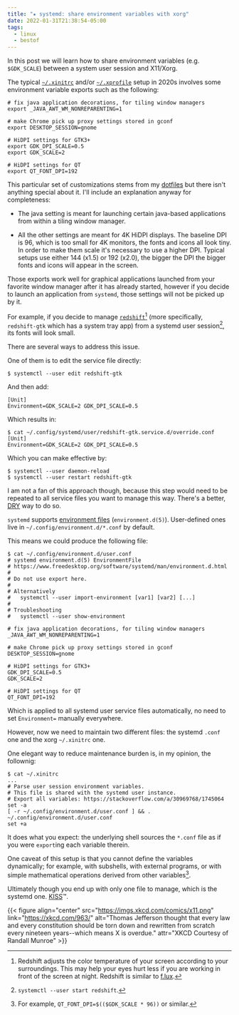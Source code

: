 ```yaml
---
title: "★ systemd: share environment variables with xorg"
date: 2022-01-31T21:38:54-05:00
tags:
  - linux
  - bestof
---
```


In this post we will learn how to share environment variables (e.g.
`$GDK_SCALE`) between a system user session and X11/Xorg.

<!--more-->

The typical [`~/.xinitrc`][xinitrc] and/or [`~/.xprofile`][xprofile] setup in
2020s involves some environment variable exports such as the following:

```shell
# fix java application decorations, for tiling window managers
export _JAVA_AWT_WM_NONREPARENTING=1

# make Chrome pick up proxy settings stored in gconf
export DESKTOP_SESSION=gnome

# HiDPI settings for GTK3+
export GDK_DPI_SCALE=0.5
export GDK_SCALE=2

# HiDPI settings for QT
export QT_FONT_DPI=192
```

This particular set of customizations stems from my [dotfiles][dotfiles] but
there isn't anything special about it. I'll include an explanation anyway for
completeness:

- The java setting is meant for launching certain java-based applications from
  within a tiling window manager.

- All the other settings are meant for 4K HiDPI displays. The baseline DPI is
  96, which is too small for 4K monitors, the fonts and icons all look tiny. In
  order to make them scale it's necessary to use a higher DPI. Typical setups
  use either 144 (x1.5) or 192 (x2.0), the bigger the DPI the bigger fonts and
  icons will appear in the screen.

Those exports work well for graphical applications launched from your favorite
window manager after it has already started, however if you decide to launch an
application from `systemd`, those settings will not be picked up by it.

For example, if you decide to manage [`redshift`][redshift][^1] (more
specifically, `redshift-gtk` which has a system tray app) from a systemd user
session[^2], its fonts will look small.

There are several ways to address this issue.

One of them is to edit the service file directly:

```shell
$ systemctl --user edit redshift-gtk
```

And then add:

```
[Unit]
Environment=GDK_SCALE=2 GDK_DPI_SCALE=0.5
```

Which results in:

```shell
$ cat ~/.config/systemd/user/redshift-gtk.service.d/override.conf
[Unit]
Environment=GDK_SCALE=2 GDK_DPI_SCALE=0.5
```

Which you can make effective by:

```shell
$ systemctl --user daemon-reload
$ systemctl --user restart redshift-gtk
```

I am not a fan of this approach though, because this step would need to be repeated
to all service files you want to manage this way. There's a better, [DRY][dry] way to
do so.

`systemd` supports [environment
files](https://www.freedesktop.org/software/systemd/man/environment.d.html)
(`environment.d(5)`). User-defined ones live in
`~/.config/environment.d/*.conf` by default.

This means we could produce the following file:

```shell
$ cat ~/.config/environment.d/user.conf
# systemd environment.d(5) EnvironmentFile
# https://www.freedesktop.org/software/systemd/man/environment.d.html
#
# Do not use export here.
#
# Alternatively
#   systemctl --user import-environment [var1] [var2] [...]
#
# Troubleshooting
#   systemctl --user show-environment

# fix java application decorations, for tiling window managers
_JAVA_AWT_WM_NONREPARENTING=1

# make Chrome pick up proxy settings stored in gconf
DESKTOP_SESSION=gnome

# HiDPI settings for GTK3+
GDK_DPI_SCALE=0.5
GDK_SCALE=2

# HiDPI settings for QT
QT_FONT_DPI=192
```

Which is applied to all systemd user service files automatically, no need to
set `Environment=` manually everywhere.

However, now we need to maintain two different files: the systemd `.conf` one
and the xorg `~/.xinitrc` one.

One elegant way to reduce maintenance burden is, in my opinion, the follownig:

```shell
$ cat ~/.xinitrc
...
# Parse user session environment variables.
# This file is shared with the systemd user instance.
# Export all variables: https://stackoverflow.com/a/30969768/1745064
set -a
[ -r ~/.config/environment.d/user.conf ] && . ~/.config/environment.d/user.conf
set +a
```

It does what you expect: the underlying shell sources the `*.conf` file as if
you were `export`ing each variable therein.

One caveat of this setup is that you cannot define the variables
dynamically; for example, with subshells, with external programs, or with
simple mathematical operations derived from other variables[^3].

Ultimately though you end up with only one file to manage, which is the systemd one.
[KISS][kiss]™.

{{< figure align="center" src="https://imgs.xkcd.com/comics/x11.png" link="https://xkcd.com/963/" alt="Thomas Jefferson thought that every law and every constitution should be torn down and rewritten from scratch every nineteen years--which means X is overdue." attr="XKCD Courtesy of Randall Munroe" >}}


[dotfiles]: https://github.com/thiagowfx/.dotfiles
[dry]: https://en.wikipedia.org/wiki/Don%27t_repeat_yourself
[kiss]: https://en.wikipedia.org/wiki/KISS_principle
[redshift]: http://jonls.dk/redshift/
[xinitrc]: https://wiki.archlinux.org/title/Xinit
[xprofile]: https://wiki.archlinux.org/title/Xprofile

[^1]: Redshift adjusts the color temperature of your screen according to your
  surroundings. This may help your eyes hurt less if you are working in front
  of the screen at night. Redshift is similar to [f.lux](https://justgetflux.com/).
[^2]: `systemctl --user start redshift`.
[^3]: For example, `QT_FONT_DPI=$(($GDK_SCALE * 96))` or similar.
